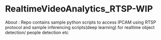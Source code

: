 # RealtimeVideoAnalytics_RTSP-WIP
  About : Repo contains sample python scripts to access IPCAM using RTSP protocol and sample inferencing scripts(deep learning) for realtime object detection/ people detection etc
